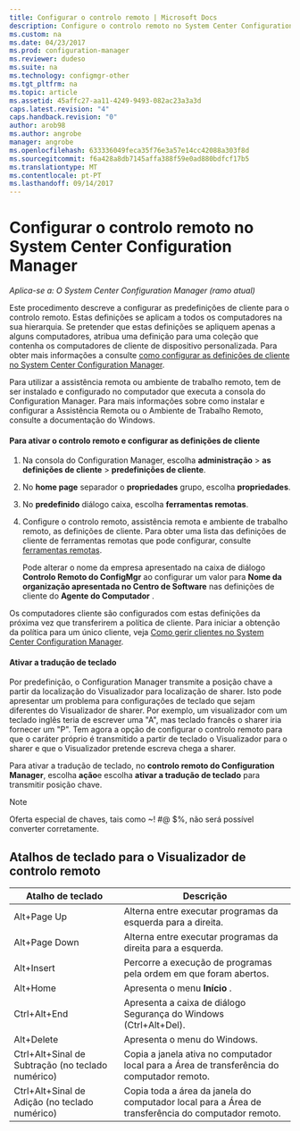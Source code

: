 ```yaml
---
title: Configurar o controlo remoto | Microsoft Docs
description: Configure o controlo remoto no System Center Configuration Manager.
ms.custom: na
ms.date: 04/23/2017
ms.prod: configuration-manager
ms.reviewer: dudeso
ms.suite: na
ms.technology: configmgr-other
ms.tgt_pltfrm: na
ms.topic: article
ms.assetid: 45affc27-aa11-4249-9493-082ac23a3a3d
caps.latest.revision: "4"
caps.handback.revision: "0"
author: arob98
ms.author: angrobe
manager: angrobe
ms.openlocfilehash: 633336049feca35f76e3a57e14cc42088a303f8d
ms.sourcegitcommit: f6a428a8db7145affa388f59e0ad880bdfcf17b5
ms.translationtype: MT
ms.contentlocale: pt-PT
ms.lasthandoff: 09/14/2017
---
```

# <a name="configuring-remote-control-in-system-center-configuration-manager"></a>Configurar o controlo remoto no System Center Configuration Manager

*Aplica-se a: O System Center Configuration Manager (ramo atual)*

 Este procedimento descreve a configurar as predefinições de cliente para o controlo remoto. Estas definições se aplicam a todos os computadores na sua hierarquia. Se pretender que estas definições se apliquem apenas a alguns computadores, atribua uma definição para uma coleção que contenha os computadores de cliente de dispositivo personalizada. Para obter mais informações a consulte [como configurar as definições de cliente no System Center Configuration Manager](../../../../core/clients/deploy/configure-client-settings.md). 

Para utilizar a assistência remota ou ambiente de trabalho remoto, tem de ser instalado e configurado no computador que executa a consola do Configuration Manager. Para mais informações sobre como instalar e configurar a Assistência Remota ou o Ambiente de Trabalho Remoto, consulte a documentação do Windows.  

#### <a name="to-enable-remote-control-and-configure-client-settings"></a>Para ativar o controlo remoto e configurar as definições de cliente  

1.  Na consola do Configuration Manager, escolha **administração** > **as definições de cliente** > **predefinições de cliente**.  

4.  No **home page** separador o **propriedades** grupo, escolha **propriedades**.  

5.  No **predefinido** diálogo caixa, escolha **ferramentas remotas**.  

6.  Configure o controlo remoto, assistência remota e ambiente de trabalho remoto, as definições de cliente. Para obter uma lista das definições de cliente de ferramentas remotas que pode configurar, consulte [ferramentas remotas](../../../../core/clients/deploy/about-client-settings.md#remote-tools).  

    Pode alterar o nome da empresa apresentado na caixa de diálogo **Controlo Remoto do ConfigMgr** ao configurar um valor para **Nome da organização apresentada no Centro de Software** nas definições de cliente do **Agente do Computador** .  

 Os computadores cliente são configurados com estas definições da próxima vez que transferirem a política de cliente. Para iniciar a obtenção da política para um único cliente, veja [Como gerir clientes no System Center Configuration Manager](../../../../core/clients/manage/manage-clients.md).  

#### <a name="enable-keyboard-translation"></a>Ativar a tradução de teclado

Por predefinição, o Configuration Manager transmite a posição chave a partir da localização do Visualizador para localização de sharer. Isto pode apresentar um problema para configurações de teclado que sejam diferentes do Visualizador de sharer. Por exemplo, um visualizador com um teclado inglês teria de escrever uma "A", mas teclado francês o sharer iria fornecer um "P". Tem agora a opção de configurar o controlo remoto para que o caráter próprio é transmitido a partir de teclado o Visualizador para o sharer e que o Visualizador pretende escreva chega a sharer.

Para ativar a tradução de teclado, no **controlo remoto do Configuration Manager**, escolha **ação**e escolha **ativar a tradução de teclado** para transmitir posição chave.

> [!NOTE]
>
> Oferta especial de chaves, tais como ~! #@ $%, não será possível converter corretamente.


## <a name="keyboard-shortcuts-for-the-remote-control-viewer"></a>Atalhos de teclado para o Visualizador de controlo remoto

|Atalho de teclado|Descrição|  
|-----------------------|-----------------|  
|Alt+Page Up|Alterna entre executar programas da esquerda para a direita.|  
|Alt+Page Down|Alterna entre executar programas da direita para a esquerda.|  
|Alt+Insert|Percorre a execução de programas pela ordem em que foram abertos.|  
|Alt+Home|Apresenta o menu **Início** .|  
|Ctrl+Alt+End|Apresenta a caixa de diálogo Segurança do Windows (Ctrl+Alt+Del).|  
|Alt+Delete|Apresenta o menu do Windows.|  
|Ctrl+Alt+Sinal de Subtração (no teclado numérico)|Copia a janela ativa no computador local para a Área de transferência do computador remoto.|  
|Ctrl+Alt+Sinal de Adição (no teclado numérico)|Copia toda a área da janela do computador local para a Área de transferência do computador remoto.|  
